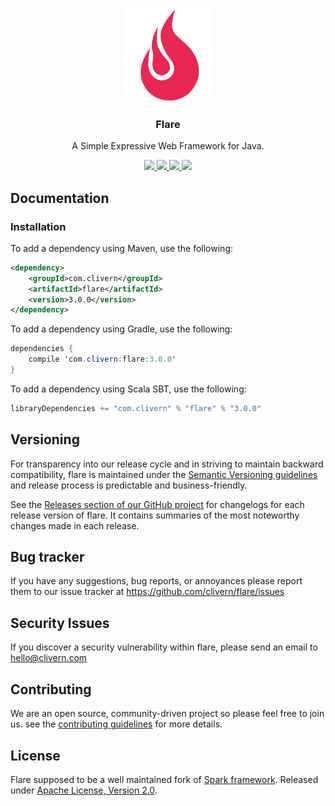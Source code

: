 <p align="center">
    <img alt="Flare Logo" src="/images/logo.png" height="150" />
    <h3 align="center">Flare</h3>
    <p align="center">A Simple Expressive Web Framework for Java.</p>
    <p align="center">
        <a href="https://github.com/Clivern/flare/actions/workflows/ci.yml">
            <img src="https://github.com/Clivern/flare/actions/workflows/ci.yml/badge.svg">
        </a>
        <a href="http://www.javadoc.io/doc/com.clivern/flare">
            <img src="http://www.javadoc.io/badge/com.clivern/flare.svg">
        </a>
        <a href="https://mvnrepository.com/artifact/com.clivern/flare/3.0.0">
            <img src="https://img.shields.io/maven-central/v/com.clivern/flare.svg">
        </a>
        <a href="https://github.com/Clivern/flare/blob/main/LICENSE">
            <img src="https://img.shields.io/badge/LICENSE-Apache_2.0-orange.svg">
        </a>
    </p>
</p>



## Documentation

### Installation

To add a dependency using Maven, use the following:

```xml
<dependency>
    <groupId>com.clivern</groupId>
    <artifactId>flare</artifactId>
    <version>3.0.0</version>
</dependency>
```

To add a dependency using Gradle, use the following:

```java
dependencies {
    compile 'com.clivern:flare:3.0.0'
}
```

To add a dependency using Scala SBT, use the following:

```java
libraryDependencies += "com.clivern" % "flare" % "3.0.0"
```


## Versioning

For transparency into our release cycle and in striving to maintain backward compatibility, flare is maintained under the [Semantic Versioning guidelines](https://semver.org/) and release process is predictable and business-friendly.

See the [Releases section of our GitHub project](https://github.com/clivern/flare/releases) for changelogs for each release version of flare. It contains summaries of the most noteworthy changes made in each release.


## Bug tracker

If you have any suggestions, bug reports, or annoyances please report them to our issue tracker at https://github.com/clivern/flare/issues


## Security Issues

If you discover a security vulnerability within flare, please send an email to [hello@clivern.com](mailto:hello@clivern.com)


## Contributing

We are an open source, community-driven project so please feel free to join us. see the [contributing guidelines](CONTRIBUTING.md) for more details.


## License

Flare supposed to be a well maintained fork of [Spark framework](https://github.com/perwendel/spark). Released under [Apache License, Version 2.0](https://www.apache.org/licenses/LICENSE-2.0).

